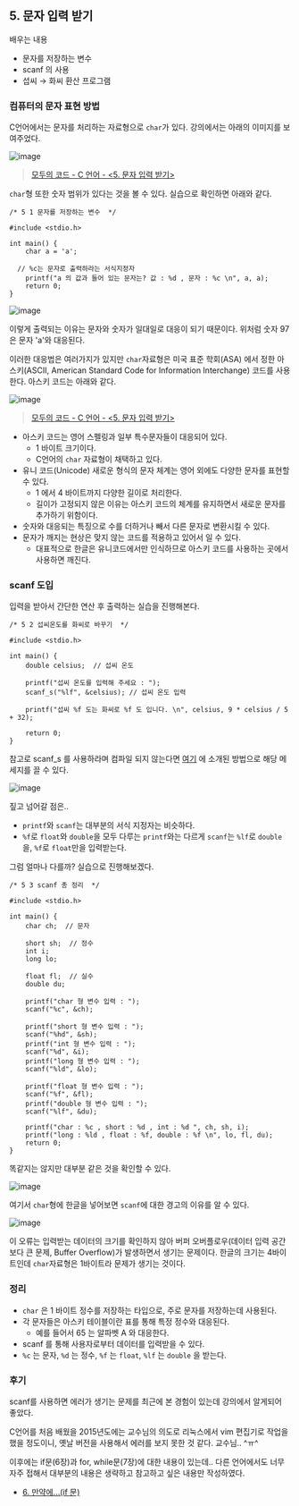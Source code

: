 ## 5. 문자 입력 받기

배우는 내용

- 문자를 저장하는 변수
- scanf 의 사용
- 섭씨 → 화씨 환산 프로그램

### 컴퓨터의 문자 표현 방법

C언어에서는 문자를 처리하는 자료형으로 `char`가 있다. 강의에서는 아래의 이미지를 보여주었다.

![image](https://modoocode.com/img/1126BC1149F5682ED85700.webp)

> [모두의 코드 - C 언어 - <5. 문자 입력 받기>](https://modoocode.com/9)

`char`형 또한 숫자 범위가 있다는 것을 볼 수 있다. 실습으로 확인하면 아래와 같다.

```
/* 5 1 문자를 저장하는 변수  */

#include <stdio.h>

int main() {
	char a = 'a';

  // %c는 문자로 출력하라는 서식지정자
	printf("a 의 값과 들어 있는 문자는? 값 : %d , 문자 : %c \n", a, a);
	return 0;
}
```

![image](https://github.com/ii200400/IT_Skill_Question/assets/19484971/fcfa0c26-4c93-42e4-a384-5b1e3fb3a83f)

이렇게 출력되는 이유는 문자와 숫자가 일대일로 대응이 되기 때문이다. 위처럼 숫자 97은 문자 'a'와 대응된다.

이러한 대응법은 여러가지가 있지만 `char`자료형은 미국 표준 학회(ASA) 에서 정한 아스키(ASCII, American Standard Code for Information Interchange) 코드를 사용한다. 아스키 코드는 아래와 같다.

![image](https://modoocode.com/img/16506D0949F56DF8DED1B5.webp)

> [모두의 코드 - C 언어 - <5. 문자 입력 받기>](https://modoocode.com/9)

- 아스키 코드는 영어 스펠링과 일부 특수문자들이 대응되어 있다.
  - 1 바이트 크기이다.
  - C언어의 `char` 자료형이 채택하고 있다.
- 유니 코드(Unicode) 새로운 형식의 문자 체계는 영어 외에도 다양한 문자를 표현할 수 있다.
  - 1 에서 4 바이트까지 다양한 길이로 처리한다.
  - 길이가 고정되지 않은 이유는 아스키 코드의 체계를 유지하면서 새로운 문자를 추가하기 위함이다.
- 숫자와 대응되는 특징으로 수를 더하거나 빼서 다른 문자로 변환시킬 수 있다.
- 문자가 깨지는 현상은 맞지 않는 코드를 적용하고 있어서 일 수 있다.
  - 대표적으로 한글은 유니코드에서만 인식하므로 아스키 코드를 사용하는 곳에서 사용하면 깨진다.

### scanf 도입

입력을 받아서 간단한 연산 후 출력하는 실습을 진행해본다.

```
/* 5 2 섭씨온도를 화씨로 바꾸기  */

#include <stdio.h>

int main() {
	double celsius;  // 섭씨 온도

	printf("섭씨 온도를 입력해 주세요 : ");
	scanf_s("%lf", &celsius); // 섭씨 온도 입력

	printf("섭씨 %f 도는 화씨로 %f 도 입니다. \n", celsius, 9 * celsius / 5 + 32);

	return 0;
}
```

참고로 scanf_s 를 사용하라며 컴파일 되지 않는다면 [여기](https://bymakers.tistory.com/6) 에 소개된 방법으로 해당 메세지를 끌 수 있다.

![image](https://github.com/ii200400/IT_Skill_Question/assets/19484971/924d22f2-422d-4676-afa1-15d56611a8f8)

짚고 넘어갈 점은..

- `printf`와 `scanf`는 대부분의 서식 지정자는 비슷하다.
- `%f`로 `float`와 `double`을 모두 다루는 `printf`와는 다르게 `scanf`는 `%lf`로 `double`을, `%f`로 `float`만을 입력받는다.

그럼 얼마나 다를까? 실습으로 진행해보겠다.

```
/* 5 3 scanf 총 정리  */

#include <stdio.h>

int main() {
	char ch;  // 문자

	short sh;  // 정수
	int i;
	long lo;

	float fl;  // 실수
	double du;

	printf("char 형 변수 입력 : ");
	scanf("%c", &ch);

	printf("short 형 변수 입력 : ");
	scanf("%hd", &sh);
	printf("int 형 변수 입력 : ");
	scanf("%d", &i);
	printf("long 형 변수 입력 : ");
	scanf("%ld", &lo);

	printf("float 형 변수 입력 : ");
	scanf("%f", &fl);
	printf("double 형 변수 입력 : ");
	scanf("%lf", &du);

	printf("char : %c , short : %d , int : %d ", ch, sh, i);
	printf("long : %ld , float : %f, double : %f \n", lo, fl, du);
	return 0;
}
```

똑같지는 않지만 대부분 같은 것을 확인할 수 있다.

![image](https://github.com/ii200400/IT_Skill_Question/assets/19484971/07db5bed-0571-4d3a-bc6c-e1ea5cd3cd3d)

여기서 `char`형에 한글을 넣어보면 `scanf`에 대한 경고의 이유를 알 수 있다.

![image](https://github.com/ii200400/IT_Skill_Question/assets/19484971/5141f769-a2ea-43ae-8e35-ca76f6c2c16e)

이 오류는 입력받는 데이터의 크기를 확인하지 않아 버퍼 오버플로우(데이터 입력 공간보다 큰 문제, Buffer Overflow)가 발생하면서 생기는 문제이다. 한글의 크기는 4바이트인데 `char`자료형은 1바이트라 문제가 생기는 것이다.

### 정리

- `char` 은 1 바이트 정수를 저장하는 타입으로, 주로 문자를 저장하는데 사용된다.
- 각 문자들은 아스키 테이블이란 표를 통해 특정 정수와 대응된다.
  - 예를 들어서 65 는 알파벳 A 와 대응한다.
- scanf 를 통해 사용자로부터 데이터를 입력받을 수 있다.
- `%c` 는 문자, `%d` 는 정수, `%f` 는 `float`, `%lf` 는 `double` 을 받는다.

### 후기

scanf를 사용하면 에러가 생기는 문제를 최근에 본 경험이 있는데 강의에서 알게되어 좋았다.

C언어를 처음 배웠을 2015년도에는 교수님의 의도로 리눅스에서 vim 편집기로 작업을 했을 정도이니, 옛날 버전을 사용해서 에러를 보지 못한 것 같다. 교수님.. ^ㅠ^

이후에는 if문(6장)과 for, while문(7장)에 대한 내용이 있는데.. 다른 언어에서도 너무 자주 접해서 대부분의 내용은 생략하고 참고하고 싶은 내용만 작성하였다.

- [6. 만약에...(if 문)](./6.md)
